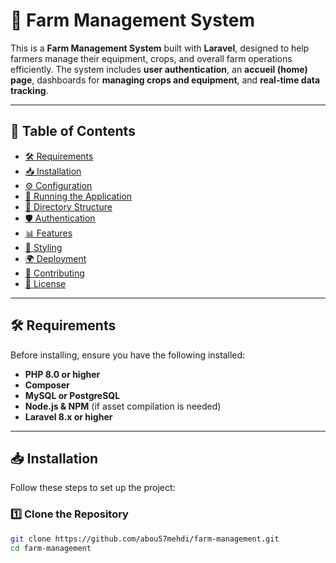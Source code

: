 # 🏡 Farm Management System

This is a **Farm Management System** built with **Laravel**, designed to help farmers manage their equipment, crops, and overall farm operations efficiently. The system includes **user authentication**, an **accueil (home) page**, dashboards for **managing crops and equipment**, and **real-time data tracking**.

---

## 📑 Table of Contents

-   [🛠️ Requirements](#️requirements)
-   [📥 Installation](#installation)
-   [⚙️ Configuration](#configuration)
-   [🚀 Running the Application](#running-the-application)
-   [📂 Directory Structure](#directory-structure)
-   [🛡️ Authentication](#authentication)
-   [📊 Features](#features)
-   [🎨 Styling](#styling)
-   [🌍 Deployment](#deployment)
-   [🤝 Contributing](#contributing)
-   [📜 License](#license)

---

## 🛠️ Requirements

Before installing, ensure you have the following installed:

-   **PHP 8.0 or higher**
-   **Composer**
-   **MySQL or PostgreSQL**
-   **Node.js & NPM** (if asset compilation is needed)
-   **Laravel 8.x or higher**

---

## 📥 Installation

Follow these steps to set up the project:

### 1️⃣ Clone the Repository

```bash
git clone https://github.com/abou57mehdi/farm-management.git
cd farm-management
```
